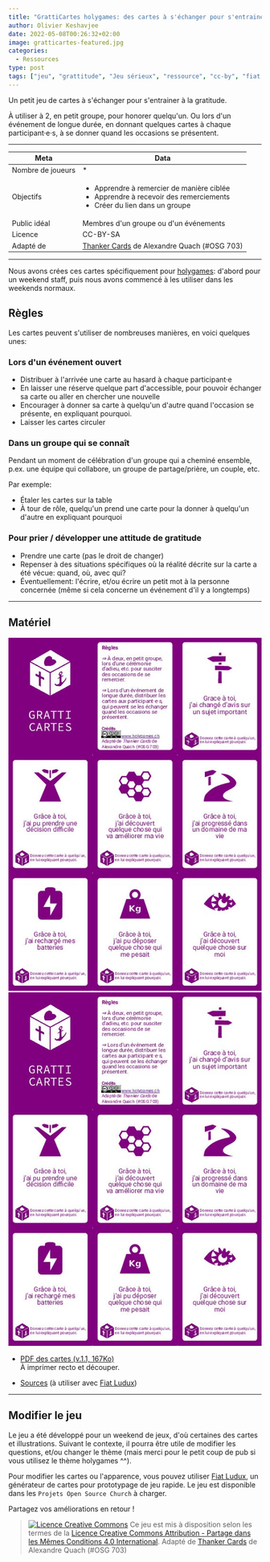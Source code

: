 ```yaml
---
title: "GrattiCartes holygames: des cartes à s'échanger pour s'entrainer à la gratitude [Serious game]"
author: Olivier Keshavjee
date: 2022-05-08T00:26:32+02:00
image: gratticartes-featured.jpg
categories:
  - Ressources
type: post
tags: ["jeu", "grattitude", "Jeu sérieux", "ressource", "cc-by", "fiat ludux", "cartes", "prière"]
---
```



Un petit jeu de cartes à s'échanger pour s'entrainer à la gratitude.

À utiliser à 2, en petit groupe, pour honorer quelqu'un. Ou lors d'un événement de longue durée, en donnant quelques cartes à chaque participant·e·s, à se donner quand les occasions se présentent.

<!--more-->

<hr>

| Meta              | Data                                                                   |
|-------------------|------------------------------------------------------------------------|
| Nombre de joueurs | *                                                                   |
| Objectifs         | <ul><li>Apprendre à remercier de manière ciblée<li>Apprendre à recevoir des remerciements<li>Créer du lien dans un groupe</ul> |
| Public idéal      | Membres d'un groupe ou d'un événements                        |
| Licence           | CC-BY-SA                                                               |
| Adapté de           | [Thanker Cards](https://openseriousgames.org/osg-703-thanker-cards/) de Alexandre Quach (#OSG 703)                                                               |


<hr>

Nous avons crées ces cartes spécifiquement pour [holygames](https://www.holygames.ch): d'abord pour un weekend staff, puis nous avons commencé à les utiliser dans les weekends normaux.

## Règles

Les cartes peuvent s'utiliser de nombreuses manières, en voici quelques unes:

### Lors d'un événement ouvert

- Distribuer à l'arrivée une carte au hasard à chaque participant·e
- En laisser une réserve quelque part d'accessible, pour pouvoir échanger sa carte ou aller en chercher une nouvelle
- Encourager à donner sa carte à quelqu'un d'autre quand l'occasion se présente, en expliquant pourquoi.
- Laisser les cartes circuler

### Dans un groupe qui se connaît

Pendant un moment de célébration d'un groupe qui a cheminé ensemble, p.ex. une équipe qui collabore, un groupe de partage/prière, un couple, etc.

Par exemple:

- Étaler les cartes sur la table
- À tour de rôle, quelqu'un prend une carte pour la donner à quelqu'un d'autre en expliquant pourquoi


### Pour prier / développer une attitude de gratitude

- Prendre une carte (pas le droit de changer)
- Repenser à des situations spécifiques où la réalité décrite sur la carte a été vécue: quand, où, avec qui?
- Éventuellement: l'écrire, et/ou écrire un petit mot à la personne concernée (même si cela concerne un événement d'il y a longtemps)


<hr>

## Matériel

<img src="gratticartes-holygames-preview-pdf.jpg" class="d-none d-md-block float-right w-25" />

<div class="text-center">
<img src="gratticartes-holygames-preview-pdf.jpg" class="d-md-none mb-5 w-50 "  />
</div>

- <a class="btn btn-primary" href="https://tools.open-source.church/wp-content/uploads/2022/05/gratticartes-holygames-v1.1.pdf" target="_blank">PDF des cartes (v.1.1, 167Ko)</a>  
  À imprimer recto et découper.

- [Sources](https://gist.github.com/olivierkes/244dddece608d67a3cb68226a915e91b) (à utiliser avec [Fiat Ludux](https://fiatludux.open-source.church/))

<hr>

## Modifier le jeu

Le jeu a été développé pour un weekend de jeux, d'où certaines des cartes et illustrations. Suivant le contexte, il pourra être utile de modifier les questions, et/ou changer le thème (mais merci pour le petit coup de pub si vous utilisez le thème holygames ^^).

Pour modifier les cartes ou l'apparence, vous pouvez utiliser [Fiat Ludux](https://fiatludux.open-source.church/), un générateur de cartes pour prototypage de jeu rapide. Le jeu est disponible dans les `Projets Open Source Church` à charger.

Partagez vos améliorations en retour !

> <a rel="license" href="http://creativecommons.org/licenses/by-sa/4.0/"><img alt="Licence Creative Commons" style="border-width:0" src="https://i.creativecommons.org/l/by-sa/4.0/80x15.png" /></a> Ce jeu est mis à disposition selon les termes de la <a rel="license" href="http://creativecommons.org/licenses/by-sa/4.0/">Licence Creative Commons Attribution -  Partage dans les Mêmes Conditions 4.0 International</a>. Adapté de [Thanker Cards](https://openseriousgames.org/osg-703-thanker-cards/) de Alexandre Quach (#OSG 703)